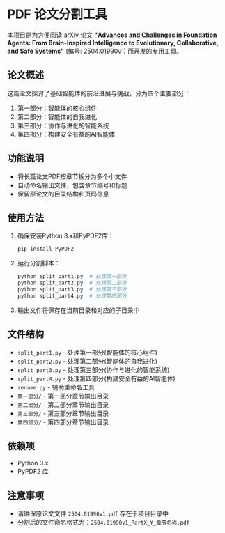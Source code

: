 # PDF 论文分割工具

本项目是为方便阅读 arXiv 论文 **"Advances and Challenges in Foundation Agents: From Brain-Inspired Intelligence to Evolutionary, Collaborative, and Safe Systems"** (编号: 2504.01990v1) 而开发的专用工具。

## 论文概述
这篇论文探讨了基础智能体的前沿进展与挑战，分为四个主要部分：
1. 第一部分：智能体的核心组件
2. 第二部分：智能体的自我进化
3. 第三部分：协作与进化的智能系统
4. 第四部分：构建安全有益的AI智能体

## 功能说明
- 将长篇论文PDF按章节拆分为多个小文件
- 自动命名输出文件，包含章节编号和标题
- 保留原论文的目录结构和页码信息

## 使用方法
1. 确保安装Python 3.x和PyPDF2库：
   ```powershell
   pip install PyPDF2
   ```

2. 运行分割脚本：
   ```powershell
   python split_part1.py  # 处理第一部分
   python split_part2.py  # 处理第二部分
   python split_part3.py  # 处理第三部分
   python split_part4.py  # 处理第四部分
   ```

3. 输出文件将保存在当前目录和对应的子目录中

## 文件结构
- `split_part1.py` - 处理第一部分(智能体的核心组件)
- `split_part2.py` - 处理第二部分(智能体的自我进化)
- `split_part3.py` - 处理第三部分(协作与进化的智能系统)
- `split_part4.py` - 处理第四部分(构建安全有益的AI智能体)
- `rename.py` - 辅助重命名工具
- `第一部分/` - 第一部分章节输出目录
- `第二部分/` - 第二部分章节输出目录
- `第三部分/` - 第三部分章节输出目录
- `第四部分/` - 第四部分章节输出目录

## 依赖项
- Python 3.x
- PyPDF2 库

## 注意事项
- 请确保原论文文件 `2504.01990v1.pdf` 存在于项目目录中
- 分割后的文件命名格式为：`2504.01990v1_PartX_Y_章节名称.pdf`
